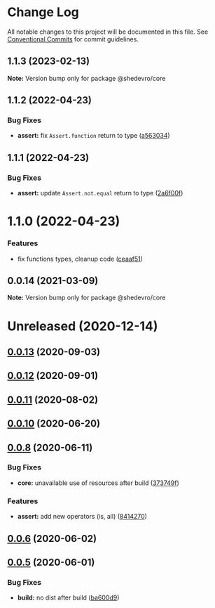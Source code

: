 # Change Log

All notable changes to this project will be documented in this file.
See [Conventional Commits](https://conventionalcommits.org) for commit guidelines.

## 1.1.3 (2023-02-13)

**Note:** Version bump only for package @shedevro/core





## 1.1.2 (2022-04-23)


### Bug Fixes

* **assert:** fix `Assert.function` return to type ([a563034](https://github.com/Shedevro/web-utils/commit/a563034c21842155dd8d60097ef6f211f7308ba2))





## 1.1.1 (2022-04-23)


### Bug Fixes

* **assert:** update `Assert.not.equal` return to type ([2a6f00f](https://github.com/Shedevro/web-utils/commit/2a6f00fcaafc1d6be5295d7f36dcb611ed37cde0))





# 1.1.0 (2022-04-23)


### Features

* fix functions types, cleanup code ([ceaaf51](https://github.com/Shedevro/web-utils/commit/ceaaf51ce335a2a3b4f0a4dc013db10fadda53ec))





## 0.0.14 (2021-03-09)

**Note:** Version bump only for package @shedevro/core





# Unreleased (2020-12-14)



## [0.0.13](https://github.com/Shedevro/web-utils/compare/v0.0.12...v0.0.13) (2020-09-03)



## [0.0.12](https://github.com/Shedevro/web-utils/compare/v0.0.11...v0.0.12) (2020-09-01)



## [0.0.11](https://github.com/Shedevro/web-utils/compare/v0.0.10...v0.0.11) (2020-08-02)



## [0.0.10](https://github.com/Shedevro/web-utils/compare/v0.0.8...v0.0.10) (2020-06-20)



## [0.0.8](https://github.com/Shedevro/web-utils/compare/v0.0.6...v0.0.8) (2020-06-11)


### Bug Fixes

* **core:** unavailable use of resources after build ([373749f](https://github.com/Shedevro/web-utils/commit/373749f2debb704c5eef4ccd42bba7680ce21f21))


### Features

* **assert:** add new operators (is, all) ([8414270](https://github.com/Shedevro/web-utils/commit/8414270db2edcc84a1a7c8b6329a185ddb0c58be))



## [0.0.6](https://github.com/Shedevro/web-utils/compare/v0.0.5...v0.0.6) (2020-06-02)



## [0.0.5](https://github.com/Shedevro/web-utils/compare/ba600d9b4aa68daf8856e1b86344591417ba280d...v0.0.5) (2020-06-01)


### Bug Fixes

* **build:** no dist after build ([ba600d9](https://github.com/Shedevro/web-utils/commit/ba600d9b4aa68daf8856e1b86344591417ba280d))
